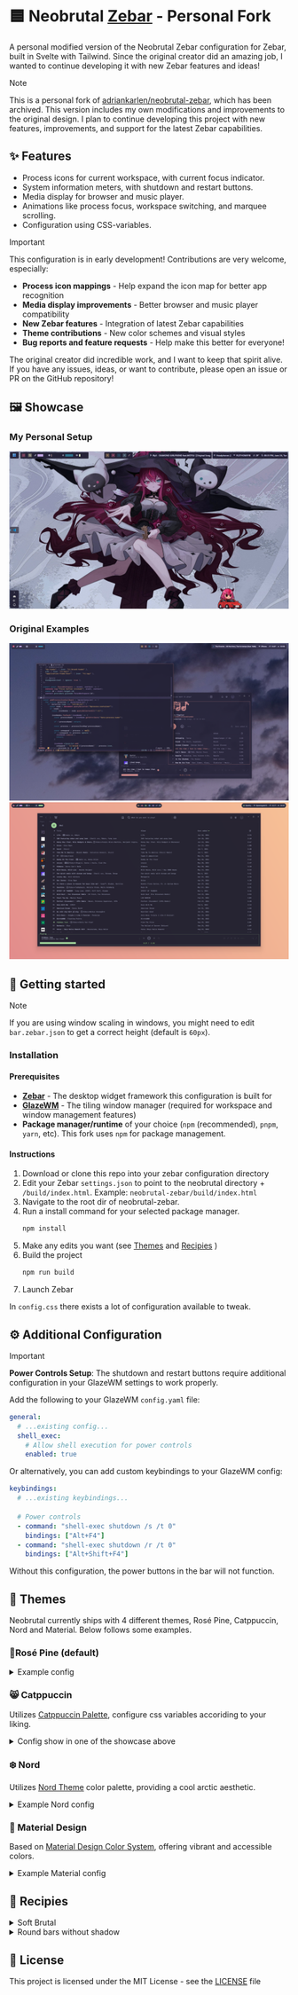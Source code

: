 # 🟦 Neobrutal [Zebar](https://github.com/glzr-io/zebar) - Personal Fork

A personal modified version of the Neobrutal Zebar configuration for Zebar, built in Svelte with Tailwind. Since the original creator did an amazing job, I wanted to continue developing it with new Zebar features and ideas!

> [!NOTE]
> 
> This is a personal fork of [adriankarlen/neobrutal-zebar](https://github.com/adriankarlen/neobrutal-zebar), which has been archived. This version includes my own modifications and improvements to the original design. I plan to continue developing this project with new features, improvements, and support for the latest Zebar capabilities.

## ✨ Features

- Process icons for current workspace, with current focus indicator.
- System information meters, with shutdown and restart buttons.
- Media display for browser and music player.
- Animations like process focus, workspace switching, and marquee scrolling.
- Configuration using CSS-variables.

> [!IMPORTANT]
>
> This configuration is in early development! Contributions are very welcome, especially:
> - **Process icon mappings** - Help expand the icon map for better app recognition
> - **Media display improvements** - Better browser and music player compatibility  
> - **New Zebar features** - Integration of latest Zebar capabilities
> - **Theme contributions** - New color schemes and visual styles
> - **Bug reports and feature requests** - Help make this better for everyone!
> 
> The original creator did incredible work, and I want to keep that spirit alive. If you have any issues, ideas, or want to contribute, please open an issue or PR on the GitHub repository!

## 🖼️ Showcase

### My Personal Setup

![image](misc/own-setup.png)

### Original Examples

![image](misc/fullscreen.png)
![image](misc/catppuccin.png)

## 🚀 Getting started

> [!NOTE]
> If you are using window scaling in windows, you might need to edit
> `bar.zebar.json` to get a correct height (default is `60px`).

### Installation

#### Prerequisites

- **[Zebar](https://github.com/glzr-io/zebar)** - The desktop widget framework this configuration is built for
- **[GlazeWM](https://github.com/glzr-io/glazewm)** - The tiling window manager (required for workspace and window management features)
- **Package manager/runtime** of your choice (`npm` (recommended), `pnpm`, `yarn`, etc). This fork uses
  `npm` for package management.

#### Instructions

1. Download or clone this repo into your zebar configuration directory
2. Edit your Zebar `settings.json` to point to the neobrutal directory + `/build/index.html`. Example: `neobrutal-zebar/build/index.html`
3. Navigate to the root dir of neobrutal-zebar.
4. Run a install command for your selected package manager.
   ```bash
   npm install
   ```
5. Make any edits you want (see [Themes](#Themes) and [Recipies](#Recipies) )
6. Build the project
   ```bash
   npm run build
   ```
7. Launch Zebar

In `config.css` there exists a lot of configuration available to tweak.

## ⚙️ Additional Configuration

> [!IMPORTANT]
> **Power Controls Setup**: The shutdown and restart buttons require additional configuration in your GlazeWM settings to work properly.

Add the following to your GlazeWM `config.yaml` file:

```yaml
general:
  # ...existing config...
  shell_exec:
    # Allow shell execution for power controls
    enabled: true
```

Or alternatively, you can add custom keybindings to your GlazeWM config:

```yaml
keybindings:
  # ...existing keybindings...
  
  # Power controls
  - command: "shell-exec shutdown /s /t 0"
    bindings: ["Alt+F4"]
  - command: "shell-exec shutdown /r /t 0"  
    bindings: ["Alt+Shift+F4"]
```

Without this configuration, the power buttons in the bar will not function.

## 🎨 Themes

Neobrutal currently ships with 4 different themes, Rosé Pine, Catppuccin, Nord
and Material. Below follows some examples.

### 🌷Rosé Pine (default)

<details>
<summary>Example config</summary>

##### config.css

```css
/* colors */
--text: var(--rp-text);
--bg: var(--rp-overlay);
--border: var(--rp-highlight-low);
--shadow: var(--rp-highlight-low);
--icon: var(--rp-love);
--memory: var(--rp-iris);
--cpu: var(--rp-rose);
--cpu-high-usage: var(--rp-love);
--battery-good: var(--rp-pine);
--battery-mid: var(--rp-gold);
--battery-low: var(--rp-love);
--focused-process: var(--rp-text);
--process: var(--rp-muted);
--displayed: var(--rp-text);
--ws-1: var(--rp-gold);
--ws-2: var(--rp-love);
--ws-3: var(--rp-pine);
--ws-4: var(--rp-foam);
--ws-5: var(--rp-iris);
--tiling-direction: var(--rp-rose);
--not-playing: var(--rp-love);
--now-playing: var(--rp-pine);
--network: var(--rp-text);
--weather: var(--rp-text);
```

</details>

### 😸 Catppuccin

Utilizes [Catppuccin Palette](https://github.com/catppuccin/palette/blob/main/docs/css.md), configure css variables accoriding to your liking.

<details>
<summary>Config show in one of the showcase above</summary>

##### config.css

```css
/* border */
--radius: 9999px;

/* shadow */
--shadow-size-bar: 0;
--shadow-size-button: 0;

/* colors */
--text: var(--ctp-mocha-text);
--bg: var(--ctp-mocha-surface0);
--border: var(--ctp-mocha-crust);
--border-button: var(--ctp-mocha-crust);
--shadow: var(--ctp-mocha-mantle);
--icon: var(--ctp-mocha-red);
--memory: var(--ctp-mocha-mauve);
--cpu: var(--ctp-mocha-pink);
--cpu-high-usage: var(--ctp-mocha-red);
--battery-good: var(--ctp-mocha-green);
--battery-mid: var(--ctp-mocha-peach);
--battery-low: var(--ctp-mocha-red);
--focused-process: var(--ctp-mocha-text);
--process: var(--ctp-mocha-surface2);
--displayed: var(--ctp-mocha-text);
--ws-1: var(--ctp-mocha-peach);
--ws-2: var(--ctp-mocha-red);
--ws-3: var(--ctp-mocha-green);
--ws-4: var(--ctp-mocha-blue);
--ws-5: var(--ctp-mocha-mauve);
--tiling-direction: var(--ctp-mocha-lavender);
--not-playing: var(--ctp-mocha-red);
--now-playing: var(--ctp-mocha-green);
--network: var(--ctp-mocha-text);
--weather: var(--ctp-mocha-text);
```

##### src/components/LeftGroup.svelte

```svelte
<!-- replace this line -->
<Button class="text-zb-icon" iconClass="heart-filled" />
<!-- with this line -->
<Button class="text-zb-icon" iconClass="cat" />
```

</details>

### ❄️ Nord

Utilizes [Nord Theme](https://www.nordtheme.com/) color palette, providing a cool arctic aesthetic.

<details>
<summary>Example Nord config</summary>

##### config.css

```css
/* colors */
--text: hsl(var(--nord6));
--bg: hsl(var(--nord0));
--border: hsl(var(--nord3));
--shadow: hsl(var(--nord1));
--icon: hsl(var(--nord7));
--memory: hsl(var(--nord15));
--cpu: hsl(var(--nord8));
--cpu-high-usage: hsl(var(--nord11));
--battery-good: hsl(var(--nord14));
--battery-mid: hsl(var(--nord13));
--battery-low: hsl(var(--nord11));
--focused-process: hsl(var(--nord6));
--process: hsl(var(--nord3));
--displayed: hsl(var(--nord6));
--ws-1: hsl(var(--nord13));
--ws-2: hsl(var(--nord11));
--ws-3: hsl(var(--nord14));
--ws-4: hsl(var(--nord7));
--ws-5: hsl(var(--nord15));
--tiling-direction: hsl(var(--nord8));
--not-playing: hsl(var(--nord11));
--now-playing: hsl(var(--nord14));
--network: hsl(var(--nord6));
--weather: hsl(var(--nord6));
```

</details>

### 🎨 Material Design

Based on [Material Design Color System](https://m2.material.io/design/color/), offering vibrant and accessible colors.

<details>
<summary>Example Material config</summary>

##### config.css

```css
/* colors */
--text: hsl(var(--md-grey-900));
--bg: hsl(var(--md-grey-50));
--border: hsl(var(--md-grey-300));
--shadow: hsl(var(--md-grey-200));
--icon: hsl(var(--md-blue-600));
--memory: hsl(var(--md-purple-500));
--cpu: hsl(var(--md-pink-500));
--cpu-high-usage: hsl(var(--md-red-500));
--battery-good: hsl(var(--md-green-500));
--battery-mid: hsl(var(--md-orange-500));
--battery-low: hsl(var(--md-red-500));
--focused-process: hsl(var(--md-grey-900));
--process: hsl(var(--md-grey-400));
--displayed: hsl(var(--md-grey-900));
--ws-1: hsl(var(--md-orange-500));
--ws-2: hsl(var(--md-red-500));
--ws-3: hsl(var(--md-green-500));
--ws-4: hsl(var(--md-blue-500));
--ws-5: hsl(var(--md-purple-500));
--tiling-direction: hsl(var(--md-indigo-500));
--not-playing: hsl(var(--md-red-500));
--now-playing: hsl(var(--md-green-500));
--network: hsl(var(--md-grey-900));
--weather: hsl(var(--md-grey-900));
```

</details>

## 🍳 Recipies

<details>
<summary>Soft Brutal</summary>

```css
--radius: 9999px;
```

<img src="misc/brutal-soft.png" />
</details>
<details>
<summary>Round bars without shadow</summary>

```css
--border-size: 1px;
--radius: 9999px;
--shadow-size-bar: 0px;
--shadow-size-button: 0px;
```

<img src="misc/non-brutal.png" />
</details>

## 📜 License

This project is licensed under the MIT License - see the
[LICENSE](https://github.com/adriankarlen/neobrutal-zebar/blob/main/LICENSE) file
